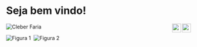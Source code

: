 # Seja bem vindo!
<p align="left"> <img src="https://komarev.com/ghpvc/?username=webfaria" alt="Cleber Faria" />
  <a href="https://www.linkedin.com/in/webfaria/" target="_blank">
    <img align="right" src="https://cdn.icon-icons.com/icons2/1099/PNG/512/1485482199-linkedin_78667.png" width="24px" height="24px">
  </a>
    <a href="https://twitter.com/WebFaria" target="_blank">
    <img align="right" src="https://cdn.icon-icons.com/icons2/535/PNG/512/Twitter-Icon_icon-icons.com_52899.png" width="24px" height="24px">
  </a>
</p>

![Figura 1](https://github-readme-stats.vercel.app/api?username=webfaria&count_private=true&show_icons=true&theme=graywhite&icon_color=268bd2&title_color=268bd2)           &nbsp;![Figura 2](https://github-readme-stats.vercel.app/api/top-langs/?username=webfaria&layout=compact&theme=graywhite&title_color=268bd2)

<!--
Here are some ideas to get you started:

- 🔭 > ##I’m currently working on ...
- 🌱 I’m currently learning ...
- 👯 I’m looking to collaborate on ...
- 🤔 I’m looking for help with ...
- 💬 Ask me about ...
- 📫 How to reach me: ...
- 😄 Pronouns: ...
- ⚡ Fun fact: ...
-->
